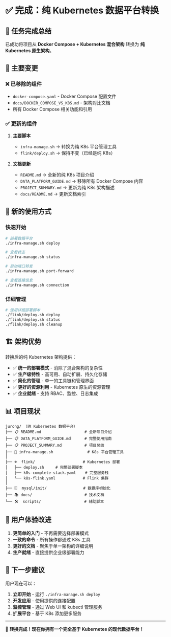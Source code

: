 # ✅ 完成：纯 Kubernetes 数据平台转换

## 🎯 任务完成总结

已成功将项目从 **Docker Compose + Kubernetes 混合架构** 转换为 **纯 Kubernetes 原生架构**。

## 🔄 主要变更

### ❌ 已移除的组件
- `docker-compose.yaml` - Docker Compose 配置文件
- `docs/DOCKER_COMPOSE_VS_K8S.md` - 架构对比文档
- 所有 Docker Compose 相关功能和引用

### ✅ 更新的组件

1. **主要脚本**
   - `infra-manage.sh` → 转换为纯 K8s 平台管理工具
   - `flink/deploy.sh` → 保持不变（已经是纯 K8s）

2. **文档更新**
   - `README.md` → 全新的纯 K8s 项目介绍
   - `DATA_PLATFORM_GUIDE.md` → 移除所有 Docker Compose 内容
   - `PROJECT_SUMMARY.md` → 更新为纯 K8s 架构描述
   - `docs/README.md` → 更新文档索引

## 🚀 新的使用方式

### 快速开始
```bash
# 部署数据平台
./infra-manage.sh deploy

# 查看状态
./infra-manage.sh status

# 启动端口转发
./infra-manage.sh port-forward

# 查看连接信息
./infra-manage.sh connection
```

### 详细管理
```bash
# 使用详细部署脚本
./flink/deploy.sh deploy
./flink/deploy.sh status
./flink/deploy.sh cleanup
```

## 🏗️ 架构优势

转换后的纯 Kubernetes 架构提供：

- ✅ **统一的部署模式** - 消除了混合架构的复杂性
- ✅ **生产级特性** - 高可用、自动扩展、持久化存储
- ✅ **简化的管理** - 单一的工具链和管理界面
- ✅ **更好的资源利用** - Kubernetes 原生的资源管理
- ✅ **企业就绪** - 支持 RBAC、监控、日志集成

## 📊 项目现状

```
jurong/ （纯 Kubernetes 数据平台）
├── 📋 README.md                   # 全新项目介绍
├── 📋 DATA_PLATFORM_GUIDE.md      # 完整使用指南  
├── 📋 PROJECT_SUMMARY.md          # 项目总结
├── 🔄 infra-manage.sh               # K8s 平台管理工具
│
├── ☸️  flink/                     # Kubernetes 部署
│   ├── deploy.sh     # 完整部署脚本
│   ├── k8s-complete-stack.yaml    # 完整服务栈
│   └── k8s-flink.yaml            # Flink 集群
│
├── 🗄️  mysql/init/                # 数据库初始化
├── 📚 docs/                       # 技术文档
└── 🛠️  scripts/                   # 辅助脚本
```

## 🎉 用户体验改进

1. **更简单的入门** - 不再需要选择部署模式
2. **一致的命令** - 所有操作都通过 K8s 工具
3. **更好的文档** - 聚焦于单一架构的详细说明
4. **生产就绪** - 直接提供企业级部署能力

## 📝 下一步建议

用户现在可以：

1. **立即开始** - 运行 `./infra-manage.sh deploy`
2. **开发应用** - 使用提供的连接配置
3. **监控管理** - 通过 Web UI 和 kubectl 管理服务
4. **扩展平台** - 基于 K8s 添加更多服务

---

🎊 **转换完成！现在你拥有一个完全基于 Kubernetes 的现代数据平台！**
